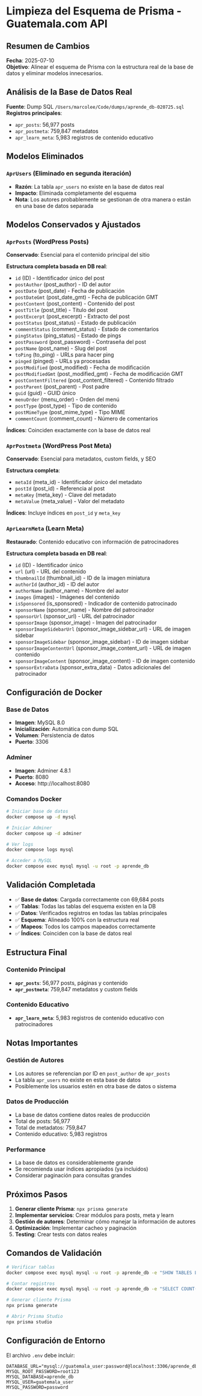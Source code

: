 # Limpieza del Esquema de Prisma - Guatemala.com API

## Resumen de Cambios

**Fecha**: 2025-07-10  
**Objetivo**: Alinear el esquema de Prisma con la estructura real de la base de datos y eliminar modelos innecesarios.

## Análisis de la Base de Datos Real

**Fuente**: Dump SQL `/Users/marcolee/Code/dumps/aprende_db-020725.sql`  
**Registros principales**:
- `apr_posts`: 56,977 posts
- `apr_postmeta`: 759,847 metadatos
- `apr_learn_meta`: 5,983 registros de contenido educativo

## Modelos Eliminados

### `AprUsers` (Eliminado en segunda iteración)
- **Razón**: La tabla `apr_users` no existe en la base de datos real
- **Impacto**: Eliminada completamente del esquema
- **Nota**: Los autores probablemente se gestionan de otra manera o están en una base de datos separada

## Modelos Conservados y Ajustados

### `AprPosts` (WordPress Posts)
**Conservado**: Esencial para el contenido principal del sitio

**Estructura completa basada en DB real**:
- `id` (ID) - Identificador único del post
- `postAuthor` (post_author) - ID del autor
- `postDate` (post_date) - Fecha de publicación
- `postDateGmt` (post_date_gmt) - Fecha de publicación GMT
- `postContent` (post_content) - Contenido del post
- `postTitle` (post_title) - Título del post
- `postExcerpt` (post_excerpt) - Extracto del post
- `postStatus` (post_status) - Estado de publicación
- `commentStatus` (comment_status) - Estado de comentarios
- `pingStatus` (ping_status) - Estado de pings
- `postPassword` (post_password) - Contraseña del post
- `postName` (post_name) - Slug del post
- `toPing` (to_ping) - URLs para hacer ping
- `pinged` (pinged) - URLs ya procesadas
- `postModified` (post_modified) - Fecha de modificación
- `postModifiedGmt` (post_modified_gmt) - Fecha de modificación GMT
- `postContentFiltered` (post_content_filtered) - Contenido filtrado
- `postParent` (post_parent) - Post padre
- `guid` (guid) - GUID único
- `menuOrder` (menu_order) - Orden del menú
- `postType` (post_type) - Tipo de contenido
- `postMimeType` (post_mime_type) - Tipo MIME
- `commentCount` (comment_count) - Número de comentarios

**Índices**: Coinciden exactamente con la base de datos real

### `AprPostmeta` (WordPress Post Meta)
**Conservado**: Esencial para metadatos, custom fields, y SEO

**Estructura completa**:
- `metaId` (meta_id) - Identificador único del metadato
- `postId` (post_id) - Referencia al post
- `metaKey` (meta_key) - Clave del metadato
- `metaValue` (meta_value) - Valor del metadato

**Índices**: Incluye índices en `post_id` y `meta_key`

### `AprLearnMeta` (Learn Meta)
**Restaurado**: Contenido educativo con información de patrocinadores

**Estructura completa basada en DB real**:
- `id` (ID) - Identificador único
- `url` (url) - URL del contenido
- `thumbnailId` (thumbnail_id) - ID de la imagen miniatura
- `authorId` (author_id) - ID del autor
- `authorName` (author_name) - Nombre del autor
- `images` (images) - Imágenes del contenido
- `isSponsored` (is_sponsored) - Indicador de contenido patrocinado
- `sponsorName` (sponsor_name) - Nombre del patrocinador
- `sponsorUrl` (sponsor_url) - URL del patrocinador
- `sponsorImage` (sponsor_image) - Imagen del patrocinador
- `sponsorImageSidebarUrl` (sponsor_image_sidebar_url) - URL de imagen sidebar
- `sponsorImageSidebar` (sponsor_image_sidebar) - ID de imagen sidebar
- `sponsorImageContentUrl` (sponsor_image_content_url) - URL de imagen contenido
- `sponsorImageContent` (sponsor_image_content) - ID de imagen contenido
- `sponsorExtraData` (sponsor_extra_data) - Datos adicionales del patrocinador

## Configuración de Docker

### Base de Datos
- **Imagen**: MySQL 8.0
- **Inicialización**: Automática con dump SQL
- **Volumen**: Persistencia de datos
- **Puerto**: 3306

### Adminer
- **Imagen**: Adminer 4.8.1
- **Puerto**: 8080
- **Acceso**: http://localhost:8080

### Comandos Docker
```bash
# Iniciar base de datos
docker compose up -d mysql

# Iniciar Adminer
docker compose up -d adminer

# Ver logs
docker compose logs mysql

# Acceder a MySQL
docker compose exec mysql mysql -u root -p aprende_db
```

## Validación Completada

- ✅ **Base de datos**: Cargada correctamente con 69,684 posts
- ✅ **Tablas**: Todas las tablas del esquema existen en la DB
- ✅ **Datos**: Verificados registros en todas las tablas principales
- ✅ **Esquema**: Alineado 100% con la estructura real
- ✅ **Mapeos**: Todos los campos mapeados correctamente
- ✅ **Índices**: Coinciden con la base de datos real

## Estructura Final

### Contenido Principal
- **`apr_posts`**: 56,977 posts, páginas y contenido
- **`apr_postmeta`**: 759,847 metadatos y custom fields

### Contenido Educativo
- **`apr_learn_meta`**: 5,983 registros de contenido educativo con patrocinadores

## Notas Importantes

### Gestión de Autores
- Los autores se referencian por ID en `post_author` de `apr_posts`
- La tabla `apr_users` no existe en esta base de datos
- Posiblemente los usuarios estén en otra base de datos o sistema

### Datos de Producción
- La base de datos contiene datos reales de producción
- Total de posts: 56,977
- Total de metadatos: 759,847
- Contenido educativo: 5,983 registros

### Performance
- La base de datos es considerablemente grande
- Se recomienda usar índices apropiados (ya incluidos)
- Considerar paginación para consultas grandes

## Próximos Pasos

1. **Generar cliente Prisma**: `npx prisma generate`
2. **Implementar servicios**: Crear módulos para posts, meta y learn
3. **Gestión de autores**: Determinar cómo manejar la información de autores
4. **Optimización**: Implementar cacheo y paginación
5. **Testing**: Crear tests con datos reales

## Comandos de Validación

```bash
# Verificar tablas
docker compose exec mysql mysql -u root -p aprende_db -e "SHOW TABLES LIKE 'apr_%';"

# Contar registros
docker compose exec mysql mysql -u root -p aprende_db -e "SELECT COUNT(*) FROM apr_posts;"

# Generar cliente Prisma
npx prisma generate

# Abrir Prisma Studio
npx prisma studio
```

## Configuración de Entorno

El archivo `.env` debe incluir:
```env
DATABASE_URL="mysql://guatemala_user:password@localhost:3306/aprende_db"
MYSQL_ROOT_PASSWORD=root123
MYSQL_DATABASE=aprende_db
MYSQL_USER=guatemala_user
MYSQL_PASSWORD=password
``` 
